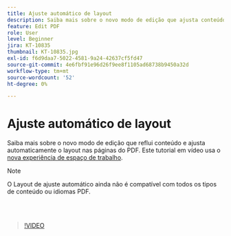 ```yaml
---
title: Ajuste automático de layout
description: Saiba mais sobre o novo modo de edição que ajusta conteúdo automaticamente
feature: Edit PDF
role: User
level: Beginner
jira: KT-10835
thumbnail: KT-10835.jpg
exl-id: f6d9daa7-5022-4581-9a24-42637cf5fd47
source-git-commit: 4e6fbf91e96d26f9ee8f1105ad68738b9450a32d
workflow-type: tm+mt
source-wordcount: '52'
ht-degree: 0%

---
```


# Ajuste automático de layout

Saiba mais sobre o novo modo de edição que reflui conteúdo e ajusta automaticamente o layout nas páginas do PDF. Este tutorial em vídeo usa o [nova experiência de espaço de trabalho](new-workspace.md).

>[!NOTE]
>
>O Layout de ajuste automático ainda não é compatível com todos os tipos de conteúdo ou idiomas PDF.

<br> 

>[!VIDEO](https://video.tv.adobe.com/v/346975?quality=12&learn=on&hidetitle=true)
